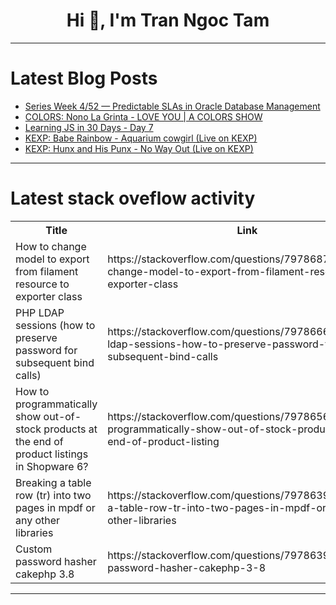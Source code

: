 <h1 align="center">Hi 👋, I'm Tran Ngoc Tam</h1>

---

# Latest Blog Posts 
<!-- BLOG-POST-LIST:START -->
- [Series Week 4/52 — Predictable SLAs in Oracle Database Management](https://dev.to/nabhaas/series-week-452-predictable-slas-in-oracle-database-management-1kfh)
- [COLORS: Nono La Grinta - LOVE YOU | A COLORS SHOW](https://dev.to/music_youtube/colors-nono-la-grinta-love-you-a-colors-show-3a7e)
- [Learning JS in 30 Days - Day 7](https://dev.to/tony_chase_83955825282edc/learn-js-in-30-days-day-8-5f9a)
- [KEXP: Babe Rainbow - Aquarium cowgirl &lpar;Live on KEXP&rpar;](https://dev.to/music_youtube/kexp-babe-rainbow-aquarium-cowgirl-live-on-kexp-5f3i)
- [KEXP: Hunx and His Punx - No Way Out &lpar;Live on KEXP&rpar;](https://dev.to/music_youtube/kexp-hunx-and-his-punx-no-way-out-live-on-kexp-idc)
<!-- BLOG-POST-LIST:END -->

---

# Latest stack oveflow activity
<table>
  <tr><th>Title</th><th>Link</th></tr>
  <!-- STACKOVERFLOW:START --><tr><td>How to change model to export from filament resource to exporter class</td><td>https://stackoverflow.com/questions/79786876/how-to-change-model-to-export-from-filament-resource-to-exporter-class</td></tr><tr><td>PHP LDAP sessions &lpar;how to preserve password for subsequent bind calls&rpar;</td><td>https://stackoverflow.com/questions/79786661/php-ldap-sessions-how-to-preserve-password-for-subsequent-bind-calls</td></tr><tr><td>How to programmatically show out-of-stock products at the end of product listings in Shopware 6?</td><td>https://stackoverflow.com/questions/79786565/how-to-programmatically-show-out-of-stock-products-at-the-end-of-product-listing</td></tr><tr><td>Breaking a table row &lpar;tr&rpar; into two pages in mpdf or any other libraries</td><td>https://stackoverflow.com/questions/79786395/breaking-a-table-row-tr-into-two-pages-in-mpdf-or-any-other-libraries</td></tr><tr><td>Custom password hasher cakephp 3.8</td><td>https://stackoverflow.com/questions/79786392/custom-password-hasher-cakephp-3-8</td></tr><!-- STACKOVERFLOW:END -->
</table>

---



